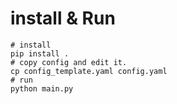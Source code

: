# install & Run
```
# install
pip install .
# copy config and edit it.
cp config_template.yaml config.yaml
# run
python main.py
```